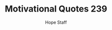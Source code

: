 ---
image: /assets/img/mq/mq_239_gogh.png
title: Motivational Quotes 239
categories:
  - Motivational Quotes
author: Hope Staff
notes: Motivational Quotes 239
embed: >-
  EMBED_GOES_HERE
transcript: >-
  SOME LINES OF TEXT START HERE
---